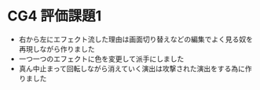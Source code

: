 # CG4 評価課題1
* 右から左にエフェクト流した理由は画面切り替えなどの編集でよく見る奴を再現しながら作りました
* 一つ一つのエフェクトに色を変更して派手にしました
* 真ん中止まって回転しながら消えていく演出は攻撃された演出をする為に作りました